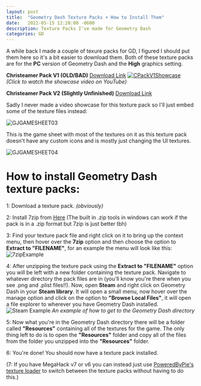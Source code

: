 ```yaml
---
layout: post
title:  "Geometry Dash Texture Packs + How to Install Them"
date:   2022-05-15 12:28:00 -0600
description: Texture Packs I've made for Geometry Dash
categories: GD
---
```


A while back I made a couple of texure packs for GD, I figured I should put them here so it's a bit easier to download them. 
Both of these texture packs are for the **PC** version of Geometry Dash and the **High** graphics setting.

**Christeamer Pack V1 (OLD/BAD)**
[Download Link](https://drive.google.com/drive/folders/1cFMP8LUsRA4Ehnn7fXj1GMe7dnhaT-AI?usp=sharing)
[![CPackV1Showcase](https://i.imgur.com/Rx66uYC.jpg)](https://www.youtube.com/watch?v=0f-TwTV0p6A&ab "Showcase of the old pack!")
*(Click to watch the showcase video on YouTube)*

**Christeamer Pack V2 (Slightly Unfinished)**
[Download Link](https://drive.google.com/drive/folders/1Br1SbnGqJ_E5FeHCtPLc6fceJsrUwjAU?usp=sharing)

Sadly I never made a video showcase for this texture pack so I'll just embed some of the texture files instead:

![GJGAMESHEET03](https://i.imgur.com/Rl2oDEx.jpg "Some textures")

This is the game sheet with most of the textures on it as this texture pack doesn't have any custom icons and is mostly just changing the UI textures.

![GJGAMESHEET04](https://i.imgur.com/lIVWGmw.png "Some more textures")

# How to install Geometry Dash texture packs:

1: Download a texture pack. *(obviously)*

2: Install 7zip from [Here](https://www.7-zip.org/) (The built in .zip tools in windows can work if the pack is in a .zip format but 7zip is just better tbh)

3: Find your texture pack file and right click on it to bring up the context menu, then hover over the **7zip** option and then choose the option to **Extract to "FILENAME\"**, for an example the menu will look like this:
![7zipExample](https://i.imgur.com/MQc3E9F.png "How to unzip")

4: After unzipping the texture pack using the **Extract to "FILENAME\"** option you will be left with a new folder containing the texture pack. Navigate to whatever directory the pack files are in (you'll know you're there when you see .png and .plist files!!). Now, open **Steam** and right click on Geometry Dash in your **Steam library**. It will open a small menu, now hover over the manage option and click on the option to **"Browse Local Files"**, it will open a file explorer to wherever you have Geometry Dash installed.
![Steam Example](https://i.imgur.com/eUjWEvD.png "How to get to GD directory")
*An example of how to get to the Geometry Dash directory*

5: Now what you're in the Geometry Dash directory there will be a folder called **"Resources"** containing all of the textures for the game. The only thing left to do is to open the  **"Resources"** folder and copy all of the files from the folder you unzipped into the **"Resources"** folder.

6: You're done! You should now have a texture pack installed.

(7: If you have MegaHack v7 or v6 you can instead just use [PoweredByPie's texture loader](https://github.com/poweredbypie/textureldr/releases) to switch between the texture packs without having to do this.)

